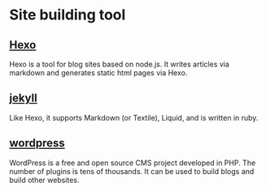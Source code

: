 # Site building tool

## [Hexo](https://github.com/hexojs/hexo/)

Hexo is a tool for blog sites based on node.js. It writes articles via markdown and generates static html pages via Hexo.

## [jekyll](https://github.com/jekyll/jekyll)

Like Hexo, it supports Markdown (or Textile), Liquid, and is written in ruby.

## [wordpress](https://cn.wordpress.org/)

WordPress is a free and open source CMS project developed in PHP. The number of plugins is tens of thousands. It can be used to build blogs and build other websites.
